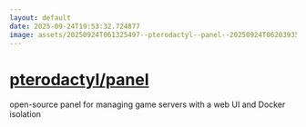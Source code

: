```yaml
---
layout: default
date: 2025-09-24T19:53:32.724877
image: assets/20250924T061325497--pterodactyl--panel--20250924T062039350--cropped.png
---
```


# [pterodactyl/panel](https://github.com/pterodactyl/panel)

open-source panel for managing game servers with a web UI and Docker isolation
